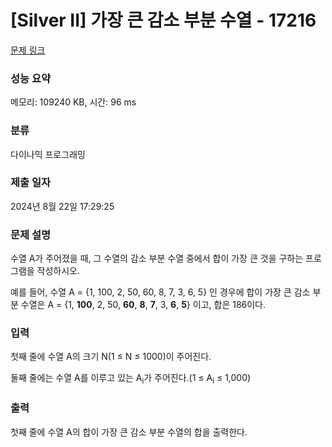 # [Silver II] 가장 큰 감소 부분 수열 - 17216 

[문제 링크](https://www.acmicpc.net/problem/17216) 

### 성능 요약

메모리: 109240 KB, 시간: 96 ms

### 분류

다이나믹 프로그래밍

### 제출 일자

2024년 8월 22일 17:29:25

### 문제 설명

<p>수열 A가 주어졌을 때, 그 수열의 감소 부분 수열 중에서 합이 가장 큰 것을 구하는 프로그램을 작성하시오.</p>

<p>예를 들어, 수열 A = {1, 100, 2, 50, 60, 8, 7, 3, 6, 5} 인 경우에 합이 가장 큰 감소 부분 수열은 A = {1, <strong>100</strong>, 2, 50, <strong>60</strong>, <strong>8</strong>, <strong>7</strong>, 3, <strong>6</strong>, <strong>5</strong>} 이고, 합은 186이다.</p>

### 입력 

 <p>첫째 줄에 수열 A의 크기 N(1 ≤ N ≤ 1000)이 주어진다.</p>

<p>둘째 줄에는 수열 A를 이루고 있는 A<sub>i</sub>가 주어진다.(1 ≤ A<sub>i</sub> ≤ 1,000)</p>

### 출력 

 <p>첫째 줄에 수열 A의 합이 가장 큰 감소 부분 수열의 합을 출력한다.</p>

